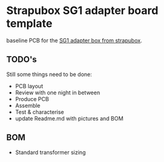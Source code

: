 # Strapubox SG1 adapter board template
baseline PCB for the [SG1 adapter box from strapubox](https://www.strapubox.de/wp-content/uploads/2021/06/MB21-0078_Strapubox_DB_Eurostecker_01.pdf).
## TODO's
Still some things need to be done:
* PCB layout
* Review with one night in between
* Produce PCB
* Assemble
* Test & characterise
* update Readme.md with pictures and BOM
## BOM
* Standard transformer sizing


